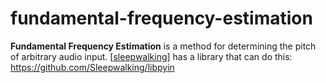 # fundamental-frequency-estimation

**Fundamental Frequency Estimation** is a method for determining the pitch of arbitrary audio input.  [[sleepwalking]] has a library that can do this: <https://github.com/Sleepwalking/libpyin>

[//begin]: # "Autogenerated link references for markdown compatibility"
[sleepwalking]: sleepwalking "sleepwalking"
[//end]: # "Autogenerated link references"